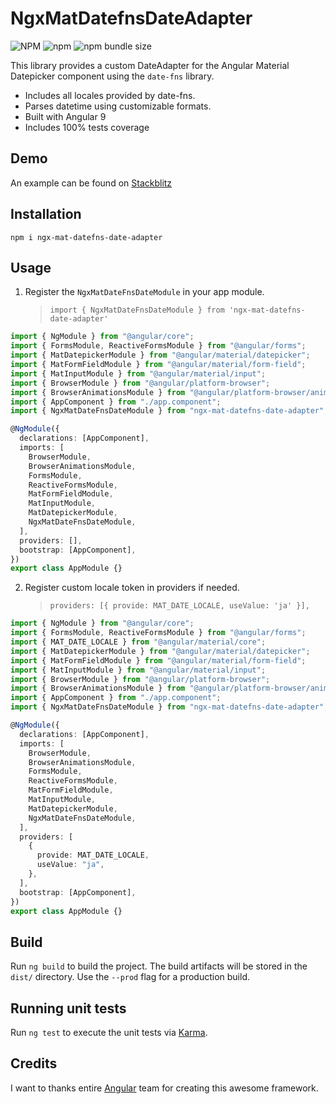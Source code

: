 # NgxMatDatefnsDateAdapter

![NPM](https://img.shields.io/npm/l/ngx-mat-datefns-date-adapter)
![npm](https://img.shields.io/npm/v/ngx-mat-datefns-date-adapter)
![npm bundle size](https://img.shields.io/bundlephobia/min/ngx-mat-datefns-date-adapter)

This library provides a custom DateAdapter for the Angular Material Datepicker component using the `date-fns` library.

- Includes all locales provided by date-fns.
- Parses datetime using customizable formats.
- Built with Angular 9
- Includes 100% tests coverage

## Demo

An example can be found on [Stackblitz](https://stackblitz.com/edit/angular-ngx-mat-datefns-date-adapter)

## Installation

`npm i ngx-mat-datefns-date-adapter`

## Usage

1. Register the `NgxMatDateFnsDateModule` in your app module.
   > `import { NgxMatDateFnsDateModule } from 'ngx-mat-datefns-date-adapter'`

```typescript
import { NgModule } from "@angular/core";
import { FormsModule, ReactiveFormsModule } from "@angular/forms";
import { MatDatepickerModule } from "@angular/material/datepicker";
import { MatFormFieldModule } from "@angular/material/form-field";
import { MatInputModule } from "@angular/material/input";
import { BrowserModule } from "@angular/platform-browser";
import { BrowserAnimationsModule } from "@angular/platform-browser/animations";
import { AppComponent } from "./app.component";
import { NgxMatDateFnsDateModule } from "ngx-mat-datefns-date-adapter";

@NgModule({
  declarations: [AppComponent],
  imports: [
    BrowserModule,
    BrowserAnimationsModule,
    FormsModule,
    ReactiveFormsModule,
    MatFormFieldModule,
    MatInputModule,
    MatDatepickerModule,
    NgxMatDateFnsDateModule,
  ],
  providers: [],
  bootstrap: [AppComponent],
})
export class AppModule {}
```

2. Register custom locale token in providers if needed.
   > `providers: [{ provide: MAT_DATE_LOCALE, useValue: 'ja' }],`

```typescript
import { NgModule } from "@angular/core";
import { FormsModule, ReactiveFormsModule } from "@angular/forms";
import { MAT_DATE_LOCALE } from "@angular/material/core";
import { MatDatepickerModule } from "@angular/material/datepicker";
import { MatFormFieldModule } from "@angular/material/form-field";
import { MatInputModule } from "@angular/material/input";
import { BrowserModule } from "@angular/platform-browser";
import { BrowserAnimationsModule } from "@angular/platform-browser/animations";
import { AppComponent } from "./app.component";
import { NgxMatDateFnsDateModule } from "ngx-mat-datefns-date-adapter";

@NgModule({
  declarations: [AppComponent],
  imports: [
    BrowserModule,
    BrowserAnimationsModule,
    FormsModule,
    ReactiveFormsModule,
    MatFormFieldModule,
    MatInputModule,
    MatDatepickerModule,
    NgxMatDateFnsDateModule,
  ],
  providers: [
    {
      provide: MAT_DATE_LOCALE,
      useValue: "ja",
    },
  ],
  bootstrap: [AppComponent],
})
export class AppModule {}
```

## Build

Run `ng build` to build the project. The build artifacts will be stored in the `dist/` directory. Use the `--prod` flag for a production build.

## Running unit tests

Run `ng test` to execute the unit tests via [Karma](https://karma-runner.github.io).

## Credits

I want to thanks entire [Angular](https://angular.io) team for creating this awesome framework.
